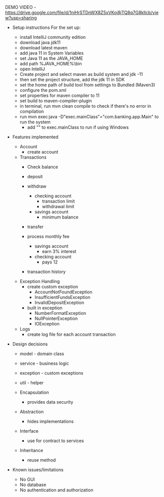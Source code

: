DEMO VIDEO - https://drive.google.com/file/d/1niHrSTDnWX8Z5xVKoj8jTQ8q7G8kllcb/view?usp=sharing


- Setup instructions
	For the set up:
	- install IntelliJ community edition
	- download java jdk11
	- download latest maven
	- add java 11 in System Variables 
	- set Java 11 as the JAVA_HOME
	- add path  %JAVA_HOME%\bin
	- open IntelliJ
	- Create project and select maven as build system and jdk -11
	- then set the project structure, add the jdk 11 in SDK
	- set the  home path of build tool from settings to Bundled (Maven3)
	- configure the pom.xml
	- set properties for maven compiler to 11
	- set build to maven-compiler-plugin
	- in terminal, run mvn clean compile to check if there's no error in compilation 
	- run mvn exec:java -D"exec.mainClass"="com.banking.app.Main" to run the system
		- add "" to exec.mainClass to run if using Windows

- Features implemented
	- Account
		- create account
	- Transactions
		- Check balance
		- deposit
		- withdraw
			- checking account
				- transaction limit 
				- withdrawal limit
			- savings account
				- minimum balance
				
		- transfer
		- process monthly fee
			- savings account
				- earn 3% interest
			- checking account
				- pays 12
		- transaction history
	- Exception Handling
		- create custom exception
			- AccountNotFoundException
			- InsufficientFundsException
			- InvalidDepositException
		- built in exception
			- NumberFormatException
			- NullPointerException
			- IOException
	- Logs
		- create log file for each account transaction
	
			
- Design decisions
	- model - domain class
	- service - business logic
	- exception - custom exceptions
	- util - helper

	- Encapsulation
		- provides data security 
	- Abstraction 	
		- hides implementations
	- Interface
		- use for contract to services
	- Inheritance
		- reuse method

- Known issues/limitations
	- No GUI
	- No database 
	- No authentication and authorization
